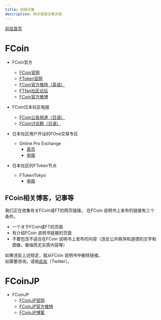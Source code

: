 ```yaml
---
title: 链接合集
description: 相关链接合集页面
---
```


[前往首页](./)

# FCoin

- FCoin官方
    - [FCoin官网](https://www.fcoin.com)
    - [FToken官网](https://ftoken.com)
    - [FCoin官方推特（英语）](https://twitter.com/FCoinOfficial)
    - [FTfan社区论坛](https://www.ftfan.org)
    - [FCoin官方微博](https://www.weibo.com/7032418697)

- FCoin日本社区电报
    - [FCoin公告频道（日语）](https://t.me/fcoinfanjapanese)
    - [FCoin讨论群（日语）](https://t.me/fcoinchatjapanese)
    
- 日本社区用户开设的FOne交易专区
    - Online Pro Exchange
        - [首页](https://www.fcoin.com/category/onlineproexchange)
        - [电报](https://t.me/OnlinePro_Exchange)
        
- 日本社区的FToken节点
    - FTokenTokyo
        - [电报](https://t.me/ftokentokyo)
        
## FCoin相关博客，记事等

我们正在收集有关FCoin或FT的网页链接。
在FCoin 说明书上发布的链接有三个条件。
- 一个关于FCoin或FT的页面
- 有介绍FCoin 说明书链接的页面
- 不要包含不适合在FCoin 说明书上发布的内容（违反公共秩序和道德的文字和图像，极端而无实质内容等）

如果违反上述规定，就从FCoin 说明书中删除链接。  
如需要咨询，请按[此处](https://twitter.com/lucied2007)（Twitter）。
        

# FCoinJP

- FCoinJP
    - [FCoinJP官网](https://www.fcoinjp.com)
    - [FCoinJP官方推特](https://twitter.com/fcoin_jp)
    - [FCoinJP博客](https://fcoin-fan.jp/)